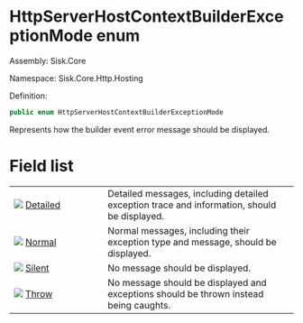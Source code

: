 <!--

Copyrights 2023 Sisk Framework - CypherPotato
Published under MIT license

!!! DO NOT EDIT THIS FILE !!!
This file was generated by a tool in the Sisk package. To edit the information in this documentation,
edit the XML documentation present in the Sisk source code.

-->

# HttpServerHostContextBuilderExceptionMode enum
Assembly: Sisk.Core

Namespace: Sisk.Core.Http.Hosting

Definition:

```cs
public enum HttpServerHostContextBuilderExceptionMode
```

Represents how the builder event error message should be displayed.


# Field list

<table>
    <tbody>
<tr>
    <td style="width: 33%">
        <img class="icon" src="/assets/img/icons/field.svg">
        <a href="/spec/Sisk.Core.Http.Hosting.HttpServerHostContextBuilderExceptionMode.Detailed.md">
            Detailed
        </a>
    </td>
    <td>
        Detailed messages, including detailed exception trace and information, should be displayed.
    </td>
</tr>
<tr>
    <td style="width: 33%">
        <img class="icon" src="/assets/img/icons/field.svg">
        <a href="/spec/Sisk.Core.Http.Hosting.HttpServerHostContextBuilderExceptionMode.Normal.md">
            Normal
        </a>
    </td>
    <td>
        Normal messages, including their exception type and message, should be displayed.
    </td>
</tr>
<tr>
    <td style="width: 33%">
        <img class="icon" src="/assets/img/icons/field.svg">
        <a href="/spec/Sisk.Core.Http.Hosting.HttpServerHostContextBuilderExceptionMode.Silent.md">
            Silent
        </a>
    </td>
    <td>
        No message should be displayed.
    </td>
</tr>
<tr>
    <td style="width: 33%">
        <img class="icon" src="/assets/img/icons/field.svg">
        <a href="/spec/Sisk.Core.Http.Hosting.HttpServerHostContextBuilderExceptionMode.Throw.md">
            Throw
        </a>
    </td>
    <td>
        No message should be displayed and exceptions should be thrown instead being caughts.
    </td>
</tr>
    </tbody>
</table>
